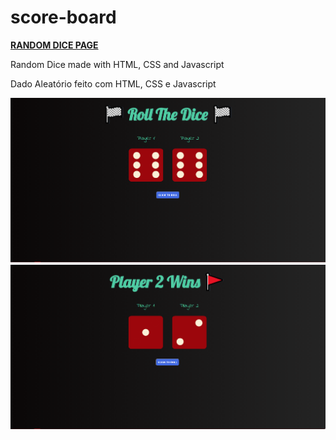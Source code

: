 # score-board
<a href="https://mayckonrebecci.github.io/random-dice/"><strong>RANDOM DICE PAGE</strong></a>

Random Dice made with HTML, CSS and Javascript

Dado Aleatório feito com HTML, CSS e Javascript

<img src="images/screenshot1.png">
<img src="images/screenshot2.png">